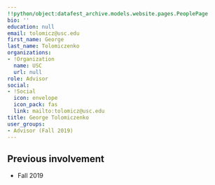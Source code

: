 ```yaml
---
!!python/object:datafest_archive.models.website.pages.PeoplePage
bio: ''
education: null
email: tolomicz@usc.edu
first_name: George
last_name: Tolomiczenko
organizations:
- !Organization
  name: USC
  url: null
role: Advisor
social:
- !Social
  icon: envelope
  icon_pack: fas
  link: mailto:tolomicz@usc.edu
title: George Tolomiczenko
user_groups:
- Advisor (Fall 2019)
---
```


## Previous involvement

* Fall 2019